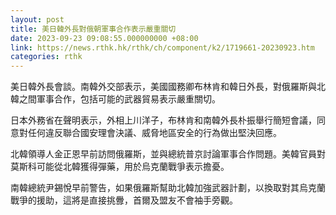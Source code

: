 ```yaml
---
layout: post
title: 美日韓外長對俄朝軍事合作表示嚴重關切
date: 2023-09-23 09:08:55.000000000 +08:00
link: https://news.rthk.hk/rthk/ch/component/k2/1719661-20230923.htm
categories: rthk
---
```


美日韓外長會談。南韓外交部表示，美國國務卿布林肯和韓日外長，對俄羅斯與北韓之間軍事合作，包括可能的武器貿易表示嚴重關切。

日本外務省在聲明表示，外相上川洋子，布林肯和南韓外長朴振舉行簡短會議，同意對任何違反聯合國安理會決議、威脅地區安全的行為做出堅決回應。

北韓領導人金正恩早前訪問俄羅斯，並與總統普京討論軍事合作問題。美韓官員對莫斯科可能從北韓獲得彈藥，用於烏克蘭戰爭表示擔憂。

南韓總統尹錫悅早前警告，如果俄羅斯幫助北韓加強武器計劃，以換取對其烏克蘭戰爭的援助，這將是直接挑釁，首爾及盟友不會袖手旁觀。
